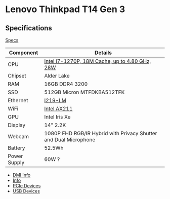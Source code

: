 # Lenovo Thinkpad T14 Gen 3

## Specifications

[Specs]()

Component|Details
---------|-------
CPU|[Intel i7-1270P, 18M Cache, up to 4.80 GHz, 28W](https://www.intel.com/content/www/us/en/products/sku/226255/intel-core-i71270p-processor-18m-cache-up-to-4-80-ghz/specifications.html)
Chipset|Alder Lake
RAM|16GB DDR4 3200
SSD|512GB Micron MTFDKBA512TFK
Ethernet|[I219-LM](https://www.intel.com/content/www/us/en/products/sku/82185/intel-ethernet-connection-i219lm/specifications.html?wapkw=I219-LM)
WiFi|[Intel AX211](https://ark.intel.com/content/www/us/en/ark/products/204837/intel-wi-fi-6e-ax211-gig.html)
GPU|Intel Iris Xe
Display|14" 2.2K
Webcam|1080P FHD RGB/IR Hybrid with Privacy Shutter and Dual Microphone
Battery|52.5Wh
Power Supply|60W ?

* [DMI Info](dmi.html)
* [Info](info.html)
* [PCIe Devices](lspci.html)
* [USB Devices](lsusb.html)

